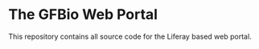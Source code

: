 The GFBio Web Portal
====================

This repository contains all source code for the Liferay based web portal.
